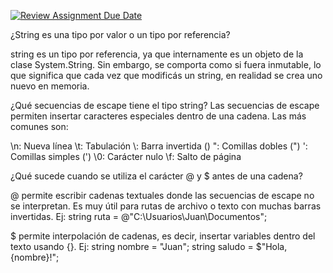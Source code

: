 [![Review Assignment Due Date](https://classroom.github.com/assets/deadline-readme-button-22041afd0340ce965d47ae6ef1cefeee28c7c493a6346c4f15d667ab976d596c.svg)](https://classroom.github.com/a/24pP-Pw_)

¿String es una tipo por valor o un tipo por referencia?

string es un tipo por referencia, ya que internamente es un objeto de la clase System.String. Sin embargo, se comporta como si fuera inmutable, lo que significa que cada vez que modificás un string, en realidad se crea uno nuevo en memoria.

¿Qué secuencias de escape tiene el tipo string?
Las secuencias de escape permiten insertar caracteres especiales dentro de una cadena. Las más comunes son:

\n:	Nueva línea
\t:	Tabulación
\\:	Barra invertida (\)
\":	Comillas dobles (")
\':	Comillas simples (')
\0:	Carácter nulo
\f:	Salto de página

¿Qué sucede cuando se utiliza el carácter @ y $ antes de una cadena?

@ permite escribir cadenas textuales donde las secuencias de escape no se interpretan. Es muy útil para rutas de archivo o texto con muchas barras invertidas. Ej: 
string ruta = @"C:\Usuarios\Juan\Documentos";

$ permite interpolación de cadenas, es decir, insertar variables dentro del texto usando {}. Ej: 
string nombre = "Juan";
string saludo = $"Hola, {nombre}!";